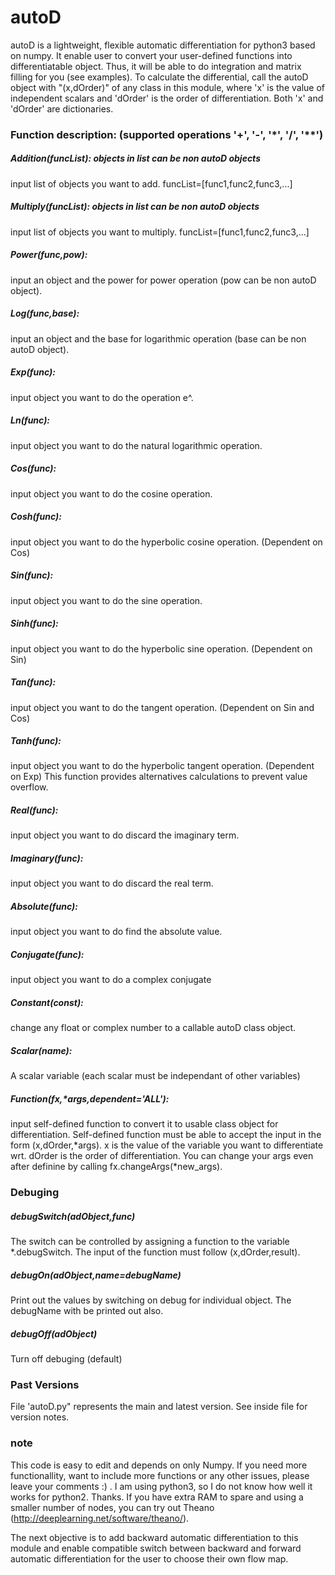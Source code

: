 # autoD
autoD is a lightweight, flexible automatic differentiation for python3 based on numpy. It enable user to convert your user-defined functions into differentiatable object. Thus, it will be able to do integration and matrix filling for you (see examples). To calculate the differential, call the autoD object with "(x,dOrder)" of any class in this module, where 'x' is the value of independent scalars and 'dOrder' is the order of differentiation. Both 'x' and 'dOrder' are dictionaries.

### Function description: (supported operations '+', '-', '\*', '/', '\*\*')
##### Addition(funcList): objects in list can be non autoD objects
input list of objects you want to add. funcList=[func1,func2,func3,...]

##### Multiply(funcList): objects in list can be non autoD objects
input list of objects you want to multiply. funcList=[func1,func2,func3,...]

##### Power(func,pow):    
input an object and the power for power operation (pow can be non autoD object).

##### Log(func,base):     
input an object and the base for logarithmic operation (base can be non autoD object).

##### Exp(func):          
input object you want to do the operation e^.

##### Ln(func):           
input object you want to do the natural logarithmic operation.

##### Cos(func):          
input object you want to do the cosine operation.

##### Cosh(func):          
input object you want to do the hyperbolic cosine operation. (Dependent on Cos)

##### Sin(func):          
input object you want to do the sine operation.

##### Sinh(func):          
input object you want to do the hyperbolic sine operation. (Dependent on Sin)

##### Tan(func):          
input object you want to do the tangent operation. (Dependent on Sin and Cos)

##### Tanh(func):          
input object you want to do the hyperbolic tangent operation. (Dependent on Exp)
This function provides alternatives calculations to prevent value overflow.

##### Real(func):
input object you want to do discard the imaginary term.

##### Imaginary(func):
input object you want to do discard the real term.

##### Absolute(func):
input object you want to do find the absolute value.

##### Conjugate(func):
input object you want to do a complex conjugate

##### Constant(const):
change any float or complex number to a callable autoD class object.

##### Scalar(name):
A scalar variable (each scalar must be independant of other variables)

##### Function(fx,*args,dependent='ALL'): 
input self-defined function to convert it to usable class object for differentiation.
Self-defined function must be able to accept the input in the form (x,dOrder,*args).
x is the value of the variable you want to differentiate wrt.
dOrder is the order of differentiation.
You can change your args even after definine by calling fx.changeArgs(*new_args).

### Debuging
##### debugSwitch(adObject,func)
The switch can be controlled by assigning a function to the variable *.debugSwitch. The input of the function must follow (x,dOrder,result).

##### debugOn(adObject,name=debugName)
Print out the values by switching on debug for individual object. The debugName with be printed out also.

##### debugOff(adObject)
Turn off debuging (default)

### Past Versions
File 'autoD.py" represents the main and latest version. See inside file for version notes.

### note
This code is easy to edit and depends on only Numpy. If you need more functionallity, want to include more functions or any other issues, please leave your comments :) . I am using python3, so I do not know how well it works for python2. Thanks.
If you have extra RAM to spare and using a smaller number of nodes, you can try out Theano (http://deeplearning.net/software/theano/). 

The next objective is to add backward automatic differentiation to this module and enable compatible switch between backward and forward automatic differentiation for the user to choose their own flow map.
